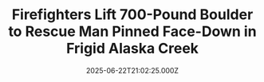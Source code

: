 ---
title: "Firefighters Lift 700-Pound Boulder to Rescue Man Pinned Face-Down in Frigid Alaska Creek"
date: 2025-06-22T21:02:25.000Z
category: Human Kindness
externalLink: "https://www.goodnewsnetwork.org/firefighters-lift-700-pound-boulder-to-rescue-man-pinned-face-down-in-frigid-alaska-creek/"
image: ""
excerpt: "Rescuers described it as an avalanche of boulders—and Kell Morris was lucky to have survived it. The 61-year-old was hiking with his wife in the Alaskan wilderness south of Anchorage last month, when a single step sent a succession of rocks crashing down the terrain. Morris fell with them and, when he landed, he was […] The post Firefighters Lift…"
---